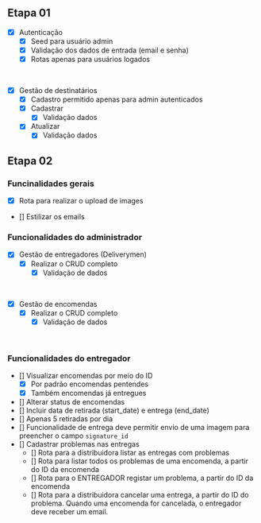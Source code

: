 ## Etapa 01

- [x] Autenticação
	- [x]	Seed para usuário admin
	- [x]	Validação dos dados de entrada (email e senha)
	- [x]	Rotas apenas para usuários logados

</br>

- [x] Gestão de destinatários
	- [x] Cadastro permitido apenas para admin autenticados
	- [x] Cadastrar
		- [x] Validação dados
	- [x] Atualizar
		- [x] Validação dados

## Etapa 02

### Funcinalidades gerais
- [x] Rota para realizar o upload de images
- [] Estilizar os emails

### Funcionalidades do administrador
- [x] Gestão de entregadores (Deliverymen)
	- [x] Realizar o CRUD completo
		- [x] Validação de dados
</br>

- [x] Gestão de encomendas
	- [x] Realizar o CRUD completo
		- [x] Validação de dados
</br>

### Funcionalidades do entregador
- [] Visualizar encomendas por meio do ID
	- [x] Por padrão encomendas pentendes
	- [x] Também encomendas já entregues
- [] Alterar status de encomendas
 - [] Incluir data de retirada (start_date) e entrega (end_date)
 - [] Apenas 5 retiradas por dia
 - [] Funcionalidade de entrega deve permitir envio de uma imagem para preencher o campo `signature_id`
- [] Cadastrar problemas nas entregas
	- [] Rota para a distribuidora listar as entregas com problemas
	- [] Rota para listar todos os problemas de uma encomenda, a partir do ID da encomenda
	- [] Rota para o ENTREGADOR registar um problema, a partir do ID da encomenda
	- [] Rota para a distribuidora cancelar uma entrega, a partir do ID do problema. Quando uma encomenda for cancelada, o entregador deve receber um email.
